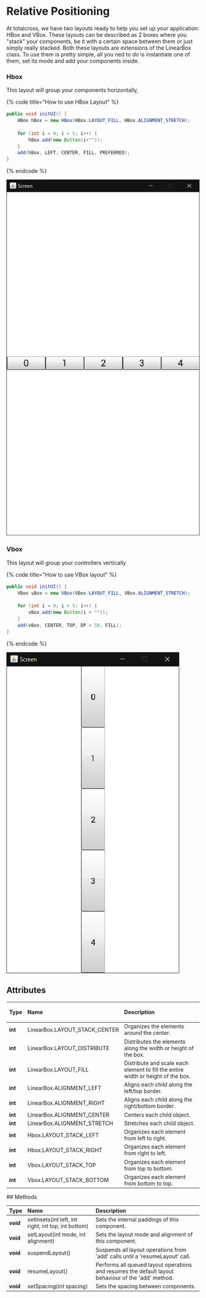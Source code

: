 # Relative Positioning

At totalcross, we have two layouts ready to help you set up your application: HBox and VBox. These layouts can be described as 2 boxes where you "stack" your components, be it with a certain space between them or just simply really stacked. Both these layouts are extensions of the LinearBox class. To use them is pretty simple, all you ned to do is instantiate one of them, set its mode and add your components inside.

### Hbox

This layout will group your components horizontally, 

{% code title="How to use HBox Layout" %}
```java
public void initUI() {
    HBox hBox = new HBox(HBox.LAYOUT_FILL, HBox.ALIGNMENT_STRETCH);

    for (int i = 0; i < 5; i++) {
        hBox.add(new Button(i+""));
    }
    add(hBox, LEFT, CENTER, FILL, PREFERRED);
}
```
{% endcode %}

![](../.gitbook/assets/hbox.PNG)

### Vbox

This layout will group your controllers vertically

{% code title="How to use VBox layout" %}
```java
public void initUI() {
    VBox vBox = new VBox(VBox.LAYOUT_FILL, VBox.ALIGNMENT_STRETCH);
    
    for (int i = 0; i < 5; i++) {
        vBox.add(new Button(i + ""));
    }
    add(vBox, CENTER, TOP, DP + 50, FILL);
}

```
{% endcode %}

![](../.gitbook/assets/vbox.PNG)

## Attributes

<table>
  <thead>
    <tr>
      <th style="text-align:left">Type</th>
      <th style="text-align:left">Name</th>
      <th style="text-align:left">
        <p></p>
        <p>Description</p>
      </th>
    </tr>
  </thead>
  <tbody>
    <tr>
      <td style="text-align:left"><b>int</b>
      </td>
      <td style="text-align:left">LinearBox.LAYOUT_STACK_CENTER</td>
      <td style="text-align:left">Organizes the elements around the center.</td>
    </tr>
    <tr>
      <td style="text-align:left"><b>int</b>
      </td>
      <td style="text-align:left">LinearBox.LAYOUT_DISTRIBUTE</td>
      <td style="text-align:left">Distributes the elements along the width or height of the box.</td>
    </tr>
    <tr>
      <td style="text-align:left"><b>int</b>
      </td>
      <td style="text-align:left">LinearBox.LAYOUT_FILL</td>
      <td style="text-align:left">Distribute and scale each element to fill the entire width or height of
        the box.</td>
    </tr>
    <tr>
      <td style="text-align:left"><b>int</b>
      </td>
      <td style="text-align:left">LinearBox.ALIGNMENT_LEFT</td>
      <td style="text-align:left">Aligns each child along the left/top border.</td>
    </tr>
    <tr>
      <td style="text-align:left"><b>int</b>
      </td>
      <td style="text-align:left">LinearBox.ALIGNMENT_RIGHT</td>
      <td style="text-align:left">Aligns each child along the right/bottom border.</td>
    </tr>
    <tr>
      <td style="text-align:left"><b>int</b>
      </td>
      <td style="text-align:left">LinearBox.ALIGNMENT_CENTER</td>
      <td style="text-align:left">Centers each child object.</td>
    </tr>
    <tr>
      <td style="text-align:left"><b>int</b>
      </td>
      <td style="text-align:left">LinearBox.ALIGNMENT_STRETCH</td>
      <td style="text-align:left">Stretches each child object.</td>
    </tr>
    <tr>
      <td style="text-align:left"><b>int</b>
      </td>
      <td style="text-align:left">Hbox.LAYOUT_STACK_LEFT</td>
      <td style="text-align:left">Organizes each element from left to right.</td>
    </tr>
    <tr>
      <td style="text-align:left"><b>int</b>
      </td>
      <td style="text-align:left">Hbox.LAYOUT_STACK_RIGHT</td>
      <td style="text-align:left">Organizes each element from right to left.</td>
    </tr>
    <tr>
      <td style="text-align:left"><b>int</b>
      </td>
      <td style="text-align:left">Vbox.LAYOUT_STACK_TOP</td>
      <td style="text-align:left">Organizes each element from top to bottom.</td>
    </tr>
    <tr>
      <td style="text-align:left"><b>int</b>
      </td>
      <td style="text-align:left">Vbox.LAYOUT_STACK_BOTTOM</td>
      <td style="text-align:left">Organizes each element from bottom to top.</td>
    </tr>
  </tbody>
</table>## Methods

| Type | Name | Description |
| :--- | :--- | :--- |
| **void** | setInsets\(int left, int right, int top, int bottom\) | Sets the internal paddings of this component. |
| **void** | setLayout\(int mode, int alignment\) | Sets the layout mode and alignment of this component. |
| **void** | suspendLayout\(\) | Suspends all layout operations from 'add' calls until a 'resumeLayout' call. |
| **void** | resumeLayout\(\) | Performs all queued layout operations and resumes the default layout behaviour of the 'add' method. |
| **void** | setSpacing\(int spacing\) | Sets the spacing between components. |



